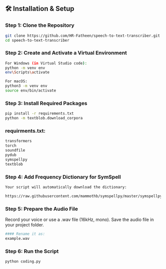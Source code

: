 ## 🛠 Installation & Setup

### Step 1: Clone the Repository
```bash
git clone https://github.com/HR-Fatheen/speech-to-text-transcriber.git
cd speech-to-text-transcriber
```

### Step 2: Create and Activate a Virtual Environment
```bash
For Windows (in Virtual Studio code):
python -m venv env
env\Scripts\activate

For macOS:
python3 -m venv env
source env/bin/activate
```

### Step 3: Install Required Packages
```bash
pip install -r requirements.txt
python -m textblob.download_corpora
```
### requirments.txt:
```bash
transformers
torch
soundfile
pydub
symspellpy
textblob
```

### Step 4: Add Frequency Dictionary for SymSpell
```bash
Your script will automatically download the dictionary:

https://raw.githubusercontent.com/mammothb/symspellpy/master/symspellpy/frequency_dictionary_en_82_765.txt
```

### Step 5: Prepare the Audio File
Record your voice or use a .wav file (16kHz, mono).
Save the audio file in your project folder.
```bash
#### Rename it as:
example.wav
```

### Step 6: Run the Script
```bash
python coding.py
